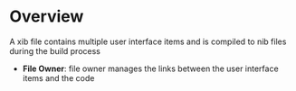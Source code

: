 # Overview

A xib file contains multiple user interface items and is compiled to nib files
during the build process

- **File Owner**: file owner manages the links between the user interface items
  and the code
